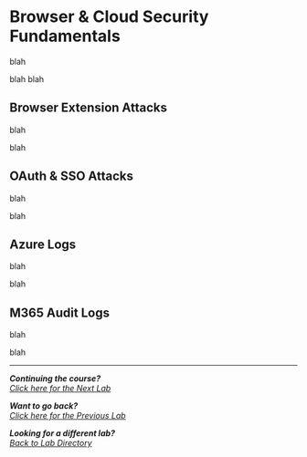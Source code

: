 # Browser & Cloud Security Fundamentals
blah

blah
blah

## Browser Extension Attacks

blah

blah

## OAuth & SSO Attacks
blah

blah

## Azure Logs
blah

blah

## M365 Audit Logs
blah

blah

***

<b><i>Continuing the course?</b>
</br>
[Click here for the Next Lab](/courseFiles/deceptionSystems/deceptionSystems.md)</i>

<b><i>Want to go back?</b>
</br>
[Click here for the Previous Lab](/courseFiles/networkingAndTelemetry/networkingAndTelemetry.md)

<b><i>Looking for a different lab? </b></br>[Back to Lab Directory](/coursenavigation.md)</i>